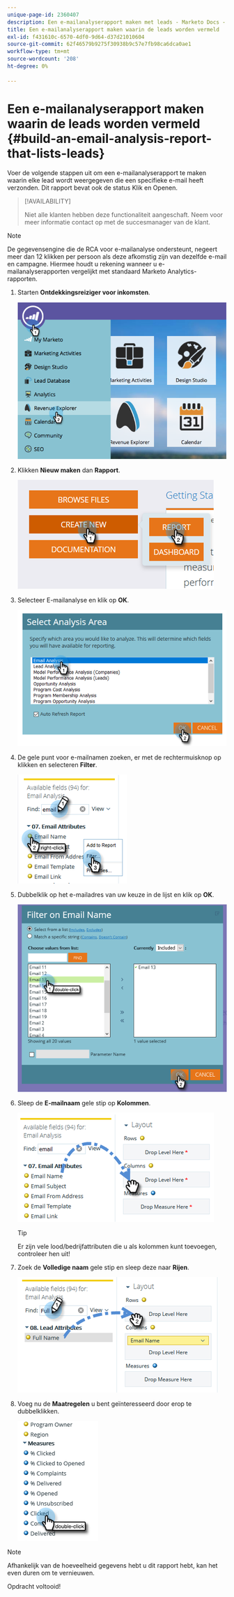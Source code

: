 ```yaml
---
unique-page-id: 2360407
description: Een e-mailanalyserapport maken met leads - Marketo Docs - Productdocumentatie
title: Een e-mailanalyserapport maken waarin de leads worden vermeld
exl-id: f431610c-6570-4df0-9d64-d37d21010604
source-git-commit: 62f46579b9275f30938b9c57e7fb98ca6dca0ae1
workflow-type: tm+mt
source-wordcount: '208'
ht-degree: 0%

---
```


# Een e-mailanalyserapport maken waarin de leads worden vermeld {#build-an-email-analysis-report-that-lists-leads}

Voer de volgende stappen uit om een e-mailanalyserapport te maken waarin elke lead wordt weergegeven die een specifieke e-mail heeft verzonden. Dit rapport bevat ook de status Klik en Openen.

>[!AVAILABILITY]
>
>Niet alle klanten hebben deze functionaliteit aangeschaft. Neem voor meer informatie contact op met de succesmanager van de klant.

>[!NOTE]
>
>De gegevensengine die de RCA voor e-mailanalyse ondersteunt, negeert meer dan 12 klikken per persoon als deze afkomstig zijn van dezelfde e-mail en campagne. Hiermee houdt u rekening wanneer u e-mailanalyserapporten vergelijkt met standaard Marketo Analytics-rapporten.

1. Starten **Ontdekkingsreiziger voor inkomsten**.

   ![](assets/report-that-lists-leads-1.png)

1. Klikken **Nieuw maken** dan **Rapport**.

   ![](assets/report-that-lists-leads-2.png)

1. Selecteer E-mailanalyse en klik op **OK**.

   ![](assets/report-that-lists-leads-3.png)

1. De gele punt voor e-mailnamen zoeken, er met de rechtermuisknop op klikken en selecteren **Filter**.

   ![](assets/report-that-lists-leads-4.png)

1. Dubbelklik op het e-mailadres van uw keuze in de lijst en klik op **OK**.

   ![](assets/report-that-lists-leads-5.png)

1. Sleep de **E-mailnaam** gele stip op **Kolommen**.

   ![](assets/report-that-lists-leads-6.png)

   >[!TIP]
   >
   >Er zijn vele lood/bedrijfattributen die u als kolommen kunt toevoegen, controleer hen uit!

1. Zoek de **Volledige naam** gele stip en sleep deze naar **Rijen**.

   ![](assets/report-that-lists-leads-7.png)

1. Voeg nu de **Maatregelen** u bent geïnteresseerd door erop te dubbelklikken.

   ![](assets/report-that-lists-leads-8.png)

>[!NOTE]
>
>Afhankelijk van de hoeveelheid gegevens hebt u dit rapport hebt, kan het even duren om te vernieuwen.

Opdracht voltooid!
